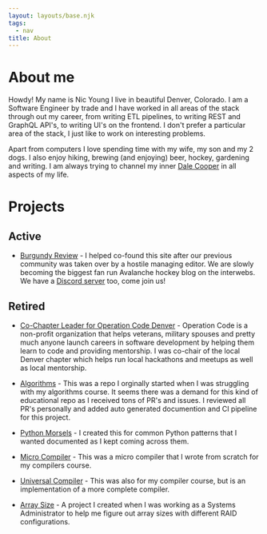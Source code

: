 ```yaml
---
layout: layouts/base.njk
tags:
  - nav
title: About
---
```


# About me

Howdy! My name is Nic Young I live in beautiful Denver, Colorado. I am a
Software Engineer by trade and I have worked in all areas of the stack through
out my career, from writing ETL pipelines, to writing REST and GraphQL API's, to
writing UI's on the frontend. I don't prefer a particular area of the stack, I
just like to work on interesting problems.

Apart from computers I love spending time with my wife, my son and my 2 dogs. I also enjoy
hiking, brewing (and enjoying) beer, hockey, gardening and writing. I am always trying to
channel my inner [Dale Cooper](https://www.youtube.com/watch?v=XYh2PmsFuOQ) in all aspects of my life.

# Projects

## Active
- [Burgundy Review](https://burgundy-review.com/) - I helped co-found this
  site after our previous community was taken over by a hostile managing editor.
  We are slowly becoming the biggest fan run Avalanche hockey blog on the
  interwebs. We have a [Discord server](https://discord.gg/5HqQrgf) too, come join us!

## Retired

- [Co-Chapter Leader for Operation Code Denver](https://www.operationcode.org/) - 
  Operation Code is a non-profit organization that helps veterans, military
  spouses and pretty much anyone launch careers in software development by
  helping them learn to code and providing mentorship. I was co-chair of the
  local Denver chapter which helps run local hackathons and meetups as well as
  local mentorship.

- [Algorithms](https://github.com/nryoung/algorithms) - This was a repo I
  orginally started when I was struggling with my algorithms course. It seems
  there was a demand for this kind of educational repo as I received tons of PR's
  and issues. I reviewed all PR's personally and added auto generated
  documention and CI pipeline for this project.

- [Python Morsels](https://github.com/nryoung/python_morsels) - I created this
  for common Python patterns that I wanted documented as I kept coming across
  them.

- [Micro Compiler](https://github.com/nryoung/micro_compiler) - This was a micro
  compiler that I wrote from scratch for my compilers course.

- [Universal Compiler](https://github.com/nryoung/universal_compiler) - This was
	also for my compiler course, but is an implementation of a more complete compiler.

- [Array Size](https://github.com/nryoung/Array-Size) - A project I created when I
  was working as a Systems Administrator to help me figure out array sizes with
  different RAID configurations.
